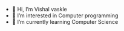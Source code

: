 - 👋 Hi, I’m Vishal vaskle
- 👀 I’m interested in Computer programming
- 🌱 I’m currently learning Computer Science


<!---
vishalvaskle/vishalvaskle is a ✨ special ✨ repository because its `README.md` (this file) appears on your GitHub profile.
You can click the Preview link to take a look at your changes.
--->
